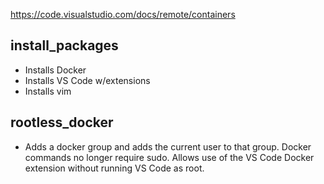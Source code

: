https://code.visualstudio.com/docs/remote/containers

install_packages
----------------

* Installs Docker
* Installs VS Code w/extensions
* Installs vim

rootless_docker
---------------
* Adds a docker group and adds the current user to that group. Docker commands no longer require sudo. Allows use of the VS Code Docker extension without running VS Code as root.
